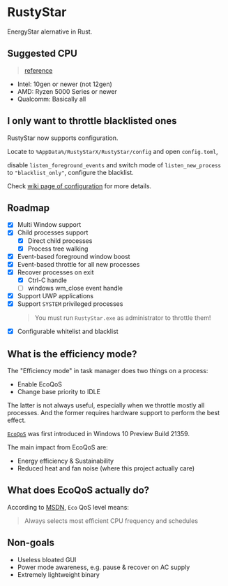 # RustyStar

EnergyStar alernative in Rust.

## Suggested CPU

> [reference](https://devblogs.microsoft.com/performance-diagnostics/introducing-ecoqos/#supported-hardware)

- Intel: 10gen or newer (not 12gen)
- AMD: Ryzen 5000 Series or newer
- Qualcomm: Basically all

## I only want to throttle blacklisted ones

RustyStar now supports configuration.

Locate to `%AppData%/RustyStarX/RustyStar/config` and open `config.toml`,

disable `listen_foreground_events` and switch mode of `listen_new_process` to `"blacklist_only"`, configure the blacklist.

Check [wiki page of configuration](https://github.com/RustyStarX/RustyStar/wiki/Configuration) for more details.

## Roadmap

- [x] Multi Window support
- [x] Child processes support
  - [x] Direct child processes
  - [x] Process tree walking
- [x] Event-based foreground window boost
- [x] Event-based throttle for all new processes
- [x] Recover processes on exit
  - [x] Ctrl-C handle
  - [ ] windows wm_close event handle
- [x] Support UWP applications
- [x] Support `SYSTEM` privileged processes
  > You must run `RustyStar.exe` as administrator to throttle them!
- [x] Configurable whitelist and blacklist

## What is the efficiency mode?

The "Efficiency mode" in task manager does two things on a process:

- Enable EcoQoS
- Change base priority to IDLE

The latter is not always useful, especially when we throttle mostly all processes.
And the former requires hardware support to perform the best effect.

[`EcoQoS`](https://devblogs.microsoft.com/performance-diagnostics/introducing-ecoqos/) was
first introduced in Windows 10 Preview Build 21359.

The main impact from EcoQoS are:
  - Energy efficiency & Sustainability
  - Reduced heat and fan noise (where this project actually care)

## What does EcoQoS actually do?

According to [MSDN](https://learn.microsoft.com/en-us/windows/win32/procthread/quality-of-service#quality-of-service-levels),
`Eco` QoS level means:

> Always selects most efficient CPU frequency and schedules

## Non-goals

- Useless bloated GUI
- Power mode awareness, e.g. pause & recover on AC supply
- Extremely lightweight binary

